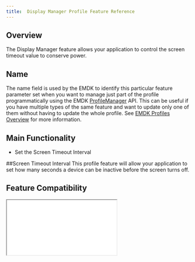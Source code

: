 ```yaml
---
title:  Display Manager Profile Feature Reference
---
```


## Overview

The Display Manager feature allows your application to control the screen timeout value to conserve power.

## Name
The name field is used by the EMDK to identify this particular feature parameter set when you want to manage just part of the profile programmatically using the EMDK [ProfileManager](/emdk-for-xamarin/1-0/api/ProfileManager) API. This can be useful if you have multiple types of the same feature and want to update only one of them without having to update the whole profile. See [EMDK Profiles Overview](/emdk-for-xamarin/1-0/guide/profiles/usingwizard) for more information.

## Main Functionality
* Set the Screen Timeout Interval


##Screen Timeout Interval
This profile feature will allow your application to set how many seconds a device can be inactive before the screen turns off.


## Feature Compatibility
<iframe src="compare.html#mx=4.3&csp=DisplayMgr&os=All&embed=true"></iframe> 
